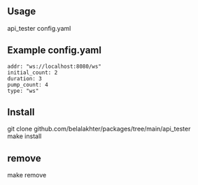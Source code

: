 ## Usage
api_tester config.yaml

## Example config.yaml
```
addr: "ws://localhost:8080/ws"
initial_count: 2
duration: 3
pump_count: 4
type: "ws"
```


## Install
git clone github.com/belalakhter/packages/tree/main/api_tester <br>
make install

## remove
make remove
